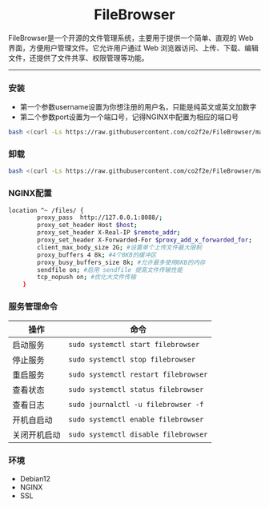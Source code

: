 <h1 align="center">
  FileBrowser
</h1>
FileBrowser是一个开源的文件管理系统，主要用于提供一个简单、直观的 Web 界面，方便用户管理文件。它允许用户通过 Web 浏览器访问、上传、下载、编辑文件，还提供了文件共享、权限管理等功能。

<hr>

### 安装
* 第一个参数username设置为你想注册的用户名，只能是纯英文或英文加数字
* 第二个参数port设置为一个端口号，记得NGINX中配置为相应的端口号
```bash
bash <(curl -Ls https://raw.githubusercontent.com/co2f2e/FileBrowser/main/bash/install_filebrowser.sh) username 8088
```

### 卸载
```bash
bash <(curl -Ls https://raw.githubusercontent.com/co2f2e/FileBrowser/main/bash/uninstall_filebrowser.sh)
```

### NGINX配置
```bash
location ^~ /files/ {
        proxy_pass  http://127.0.0.1:8088/;
        proxy_set_header Host $host;
        proxy_set_header X-Real-IP $remote_addr;
        proxy_set_header X-Forwarded-For $proxy_add_x_forwarded_for;
        client_max_body_size 2G; #设置单个上传文件最大限制
        proxy_buffers 4 8k; #4个8KB的缓冲区
        proxy_busy_buffers_size 8k; #允许最多使用8KB的内存
        sendfile on; #启用 sendfile 提高文件传输性能
        tcp_nopush on; #优化大文件传输
    }
```
### 服务管理命令
| 操作         | 命令                                                        |
|--------------|-------------------------------------------------------------|
| 启动服务     | ```sudo systemctl start filebrowser```                      |
| 停止服务     | ```sudo systemctl stop filebrowser```                       |
| 重启服务     | ```sudo systemctl restart filebrowser```                    |
| 查看状态     | ```sudo systemctl status filebrowser```                     |
| 查看日志     | ```sudo journalctl -u filebrowser -f```                     |
| 开机自启动   | ```sudo systemctl enable filebrowser```                     |
| 关闭开机启动 | ```sudo systemctl disable filebrowser```                    |

### 环境
* Debian12
* NGINX
* SSL

